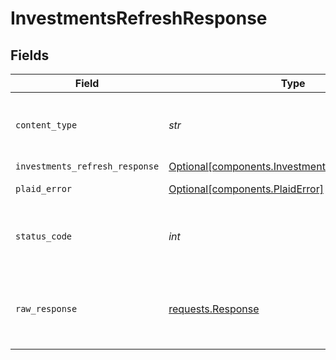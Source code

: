 # InvestmentsRefreshResponse


## Fields

| Field                                                                                                | Type                                                                                                 | Required                                                                                             | Description                                                                                          |
| ---------------------------------------------------------------------------------------------------- | ---------------------------------------------------------------------------------------------------- | ---------------------------------------------------------------------------------------------------- | ---------------------------------------------------------------------------------------------------- |
| `content_type`                                                                                       | *str*                                                                                                | :heavy_check_mark:                                                                                   | HTTP response content type for this operation                                                        |
| `investments_refresh_response`                                                                       | [Optional[components.InvestmentsRefreshResponse]](../../models/shared/investmentsrefreshresponse.md) | :heavy_minus_sign:                                                                                   | OK                                                                                                   |
| `plaid_error`                                                                                        | [Optional[components.PlaidError]](../../models/shared/plaiderror.md)                                 | :heavy_minus_sign:                                                                                   | Error response                                                                                       |
| `status_code`                                                                                        | *int*                                                                                                | :heavy_check_mark:                                                                                   | HTTP response status code for this operation                                                         |
| `raw_response`                                                                                       | [requests.Response](https://requests.readthedocs.io/en/latest/api/#requests.Response)                | :heavy_minus_sign:                                                                                   | Raw HTTP response; suitable for custom response parsing                                              |